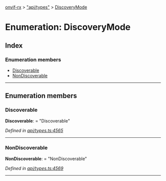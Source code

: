 [onvif-rx](../README.md) > ["api/types"](../modules/_api_types_.md) > [DiscoveryMode](../enums/_api_types_.discoverymode.md)

# Enumeration: DiscoveryMode

## Index

### Enumeration members

* [Discoverable](_api_types_.discoverymode.md#discoverable)
* [NonDiscoverable](_api_types_.discoverymode.md#nondiscoverable)

---

## Enumeration members

<a id="discoverable"></a>

###  Discoverable

**Discoverable**:  = "Discoverable"

*Defined in [api/types.ts:4565](https://github.com/patrickmichalina/onvif-rx/blob/034e4d6/src/api/types.ts#L4565)*

___
<a id="nondiscoverable"></a>

###  NonDiscoverable

**NonDiscoverable**:  = "NonDiscoverable"

*Defined in [api/types.ts:4569](https://github.com/patrickmichalina/onvif-rx/blob/034e4d6/src/api/types.ts#L4569)*

___

